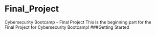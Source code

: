 # Final_Project
Cybersecurity Bootcamp - Final Project
This is the beginning part for the Final Project for Cybersecurity Bootcamp!
###Getting Started